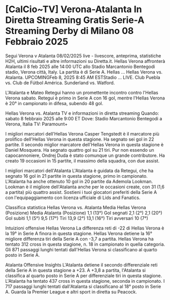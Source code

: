 # [CalCio~TV] Verona-Atalanta In Diretta Streaming Gratis Serie-A Streaming Derby di Milano 08 Febbraio 2025

Segui Verona v Atalanta 08/02/2025 live - livescore, anteprima, statistiche H2H, ultimi risultati e altre informazioni su Diretta.it. Hellas Verona affronterà Atalanta il 8 feb 2025 alle 14:00 UTC allo Stadio Marcantonio Bentegodi stadio, Verona città, Italy. La partita è di Serie A. Hellas ... Hellas Verona vs. Atalanta. UPCOMINGFeb 8, 2025 8:45 AM ESTStadio ... LIVE. Club Puebla vs. Club de Fútbol América. Sunderland vs. Watford.

L'Atalanta e Mateo Retegui hanno un promettente incontro contro l'Hellas Verona sabato. Retegui è primo in Serie A con 16 gol, mentre l'Hellas Verona è 20° in campionato in difesa, subendo 48 gol.

Hellas Verona vs. Atalanta TV e informazioni in diretta streaming
Quando: sabato 8 febbraio 2025 alle 9:00 ET
Dove: Stadio Marcantonio Bentegodi a Verona, Italia
TV: Paramount+

I migliori marcatori dell'Hellas Verona
Casper Tengstedt è il marcatore più prolifico dell'Hellas Verona in questa stagione. Ha segnato sei gol in 22 partite.
Il secondo miglior marcatore dell'Hellas Verona in questa stagione è Daniel Mosquera. Ha segnato quattro gol su 21 tiri.
Pur non essendo un capocannoniere, Ondrej Duda è stato comunque un grande contributore. Ha creato 19 occasioni in 15 partite, il massimo della squadra, con due assist.

I migliori marcatori dell'Atalanta
L'Atalanta è guidata da Retegui, che ha segnato 16 gol in 21 partite in questa stagione, primo in campionato.
L'Atalanta ha anche ottenuto 10 gol in 20 partite da Ademola Lookman.
Lookman è il migliore dell'Atalanta anche per le occasioni create, con 31 (1,6 a partita) più quattro assist.
Sostieni i tuoi giocatori preferiti della Serie A con l'equipaggiamento con licenza ufficiale di Lids and Fanatics.

Classifica statistica Hellas Verona vs. Atalanta
Media Hellas Verona (Posizione) Media Atalanta (Posizione)
1,1 (13°) Gol segnati 2,1 (2°)
2,1 (20°) Gol subiti 1,1 (5°)
9,5 (17°) Tiri 13,9 (2°)
13,1 (16°) Tiri avversari 10 (7°)

Intuizioni offensive Hellas Verona
La differenza reti di -22 di Hellas Verona è la 19° in Serie A finora in questa stagione.
Hellas Verona detiene la 16° migliore differenza tiri della Serie A con -3,7 a partita.
Hellas Verona ha tentato 312 cross in questa stagione, n. 18 in campionato in quella categoria. Gli 871 passaggi lunghi tentati dall'Hellas Verona si classificano al quarto posto in Serie A.

Atalanta Offensive Insights
L'Atalanta detiene il secondo differenziale reti della Serie A in questa stagione a +23.
A +3,8 a partita, l'Atalanta si classifica al quarto posto in Serie A per differenziale tiri in questa stagione.
L'Atalanta ha tentato 437 cross in questa stagione, seconda in campionato.
I 717 passaggi lunghi tentati dall'Atalanta si classificano al 18° posto in Serie A.
Guarda la Premier League e altri sport in diretta su Peacock.
